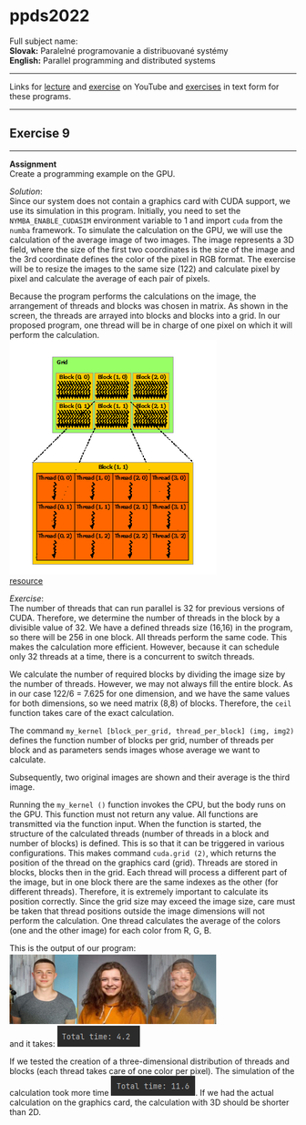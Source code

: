 # ppds2022

Full subject name:  
**Slovak:** Paralelné programovanie a distribuované systémy  
**English:** Parallel programming and distributed systems

***
Links for [lecture](https://www.youtube.com/watch?v=qSHlfSIzguQ)
and [exercise](https://www.youtube.com/watch?v=ZoUPTSNcNWM)  on YouTube
and [exercises](https://uim.fei.stuba.sk/i-ppds/8-cvicenie-asynchronne-programovanie/) in text form for these programs.
***

Exercise 9
-----------
*******
**Assignment**    
Create a programming example on the GPU.

*Solution*:  
Since our system does not contain a graphics card with CUDA support, we use its simulation in this program. Initially,
you need to set the `NYMBA_ENABLE_CUDASIM` environment variable to 1 and import `cuda` from the `numba` framework.
To simulate the calculation on the GPU, we will use the calculation of the average image of two images. The image
represents a 3D field, where the size of the first two coordinates is the size of the image and the 3rd coordinate
defines the color of the pixel in RGB format. The exercise will be to resize the images to the same size
(122) and calculate pixel by pixel and calculate the average of each pair of pixels.

Because the program performs the calculations on the image, the arrangement of threads and blocks was chosen in matrix.
As shown in the screen, the threads are arrayed into blocks and blocks into a grid. In our proposed program, one thread
will be in charge of one pixel on which it will perform the calculation.  
![grid_of_thread_blocks](resources/grid_of_thread_blocks.png)  
[resource](https://docs.nvidia.com/cuda/cuda-c-programming-guide/index.html)

*Exercise*:  
The number of threads that can run parallel is 32 for previous versions of CUDA. Therefore, we determine the number
of threads in the block by a divisible value of 32. We have a defined threads size (16,16) in the program, so there will
be 256 in one block. All threads perform the same code. This makes the calculation more efficient. However, because it
can schedule only 32 threads at a time, there is a concurrent to switch threads.

We calculate the number of required blocks by dividing the image size by the number of threads. However, we may not
always fill the entire block. As in our case 122/6 = 7.625 for one dimension, and we have the same values for both
dimensions, so we need matrix (8,8) of blocks. Therefore, the `ceil` function takes care of the exact calculation.

The command `my_kernel [block_per_grid, thread_per_block] (img, img2)` defines the function number of blocks per grid,
number of threads per block and as parameters sends images whose average we want to calculate.

Subsequently, two original images are shown and their average is the third image.

Running the `my_kernel ()` function invokes the CPU, but the body runs on the GPU. This function must not return any
value. All functions are transmitted via the function input. When the function is started, the structure of the
calculated threads (number of threads in a block and number of blocks) is defined. This is so that it can be triggered
in various configurations. This makes command `cuda.grid (2)`, which returns the position of the
thread on the graphics card (grid). Threads are stored in blocks, blocks then in the grid. Each thread will process a
different part of the image, but in one block there are the same indexes as the other (for different threads).
Therefore, it is extremely important to calculate its position correctly. Since the grid
size may exceed the image size, care must be taken that thread positions outside the image dimensions will not perform
the calculation. One thread calculates the average of the colors (one and the other image) for each color from R, G, B.

This is the output of our program:  
![output](resources/img.png)   
and it takes: ![duration_2D](resources/img_2D.png)

If we tested the creation of a three-dimensional distribution of threads and blocks (each thread takes care of one color
per pixel). The simulation of the calculation took more time ![duration_3D](resources/img_3D.png). If we had the actual
calculation on the graphics card, the calculation with 3D should be shorter than 2D. 